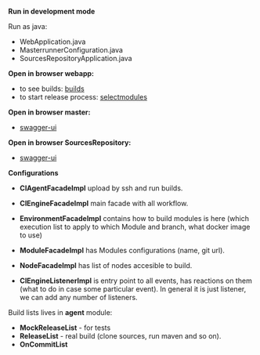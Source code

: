 **Run in development mode**

Run as java:
- WebApplication.java
- MasterrunnerConfiguration.java
- SourcesRepositoryApplication.java

**Open in browser webapp:**
- to see builds: [builds](http://localhost:8090/builds)
- to start release process: [selectmodules](http://localhost:8090/selectmodules)

**Open in browser master:**
- [swagger-ui](http://localhost:8081/swagger-ui.html)

**Open in browser SourcesRepository:**
- [swagger-ui](http://localhost:8082/swagger-ui.html)


**Configurations**
- **CIAgentFacadeImpl** upload by ssh and run builds.
- **CIEngineFacadeImpl** main facade with all workflow.
- **EnvironmentFacadeImpl** contains how to build modules is here  (which execution list to apply to which Module and branch, 
what docker image to use)
- **ModuleFacadeImpl** has Modules configurations  (name, git url).
- **NodeFacadeImpl** has list of nodes accesible to build.


- **CIEngineListenerImpl** is entry point to all events, has reactions on them (what to do in case some particular event). 
In general it is just listener, we can add any number of listeners.

Build lists lives in **agent** module:
- **MockReleaseList** - for tests
- **ReleaseList** - real build (clone sources, run maven and so on).
- **OnCommitList** 

